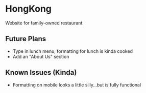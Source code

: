 # HongKong
Website for family-owned restaurant
## Future Plans
* Type in lunch menu, formatting for lunch is kinda cooked
* Add an "About Us" section
## Known Issues (Kinda)
* Formatting on mobile looks a little silly...but is fully functional

